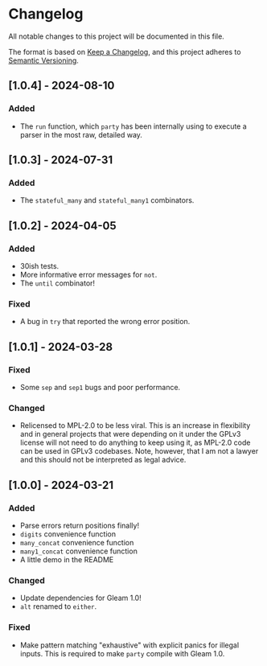 # Changelog

All notable changes to this project will be documented in this file.

The format is based on [Keep a Changelog](https://keepachangelog.com/en/1.1.0/),
and this project adheres to [Semantic Versioning](https://semver.org/spec/v2.0.0.html).

## [1.0.4] - 2024-08-10

### Added

 - The `run` function, which `party` has been internally using to execute a parser in the most raw, detailed way.

## [1.0.3] - 2024-07-31

### Added

 - The `stateful_many` and `stateful_many1` combinators.

## [1.0.2] - 2024-04-05

### Added

 - 30ish tests.
 - More informative error messages for `not`.
 - The `until` combinator!

### Fixed

 - A bug in `try` that reported the wrong error position.

## [1.0.1] - 2024-03-28

### Fixed

 - Some `sep` and `sep1` bugs and poor performance.

### Changed

 - Relicensed to MPL-2.0 to be less viral. This is an increase in flexibility and in general projects that were depending on it under the GPLv3 license will not need to do anything to keep using it, as MPL-2.0 code can be used in GPLv3 codebases. Note, however, that I am not a lawyer and this should not be interpreted as legal advice.

## [1.0.0] - 2024-03-21

### Added

 - Parse errors return positions finally!
 - `digits` convenience function
 - `many_concat` convenience function
 - `many1_concat` convenience function
 - A little demo in the README

### Changed

 - Update dependencies for Gleam 1.0!
 - `alt` renamed to `either`.

### Fixed

 - Make pattern matching "exhaustive" with explicit panics for illegal inputs. This is required to make `party` compile with Gleam 1.0.